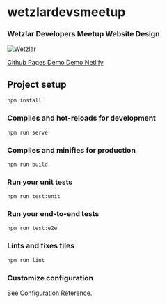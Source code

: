 # wetzlardevsmeetup

### Wetzlar Developers Meetup Website Design

![Wetzlar](./public/img/icons/Home.png)

[Github Pages Demo ](https://leamsigc.github.io/WetzlarDevsMeetup)
[Demo Netlify](https://wetzlarmeetup.netlify.com/)

## Project setup
```
npm install
```

### Compiles and hot-reloads for development
```
npm run serve
```

### Compiles and minifies for production
```
npm run build
```

### Run your unit tests
```
npm run test:unit
```

### Run your end-to-end tests
```
npm run test:e2e
```

### Lints and fixes files
```
npm run lint
```

### Customize configuration
See [Configuration Reference](https://cli.vuejs.org/config/).
